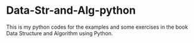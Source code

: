 # Data-Str-and-Alg-python

This is my python codes for the examples and some exercises in the book Data Structure and Algorithm using Python.
